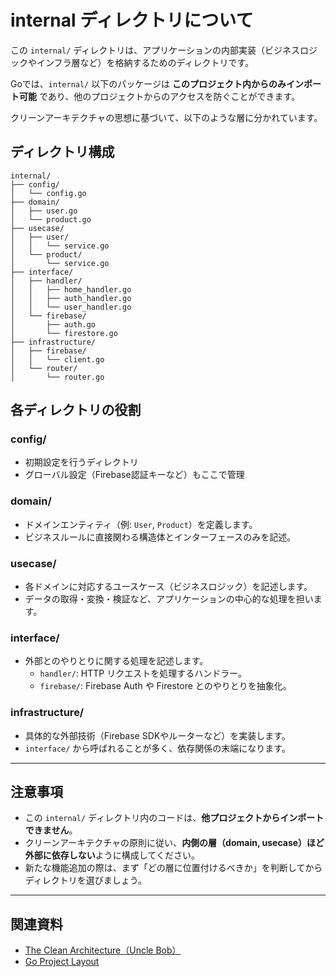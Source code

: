# internal ディレクトリについて

この `internal/` ディレクトリは、アプリケーションの内部実装（ビジネスロジックやインフラ層など）を格納するためのディレクトリです。

Goでは、`internal/` 以下のパッケージは **このプロジェクト内からのみインポート可能** であり、他のプロジェクトからのアクセスを防ぐことができます。

クリーンアーキテクチャの思想に基づいて、以下のような層に分かれています。

## ディレクトリ構成
```
internal/
├── config/
│   └── config.go
├── domain/
│   ├── user.go
│   └── product.go
├── usecase/
│   ├── user/
│   │   └── service.go
│   └── product/
│       └── service.go
├── interface/
│   ├── handler/
│   │   ├── home_handler.go
│   │   ├── auth_handler.go
│   │   └── user_handler.go
│   └── firebase/
│       ├── auth.go
│       └── firestore.go
├── infrastructure/
│   ├── firebase/
│   │   └── client.go
│   └── router/
│       └── router.go
```

## 各ディレクトリの役割

### config/
- 初期設定を行うディレクトリ
- グローバル設定（Firebase認証キーなど）もここで管理

### domain/
- ドメインエンティティ（例: `User`, `Product`）を定義します。
- ビジネスルールに直接関わる構造体とインターフェースのみを記述。

### usecase/
- 各ドメインに対応するユースケース（ビジネスロジック）を記述します。
- データの取得・変換・検証など、アプリケーションの中心的な処理を担います。

### interface/
- 外部とのやりとりに関する処理を記述します。
  - `handler/`: HTTP リクエストを処理するハンドラー。
  - `firebase/`: Firebase Auth や Firestore とのやりとりを抽象化。

### infrastructure/
- 具体的な外部技術（Firebase SDKやルーターなど）を実装します。
- `interface/` から呼ばれることが多く、依存関係の末端になります。

---

## 注意事項

- この `internal/` ディレクトリ内のコードは、**他プロジェクトからインポートできません**。
- クリーンアーキテクチャの原則に従い、**内側の層（domain, usecase）ほど外部に依存しない**ように構成してください。
- 新たな機能追加の際は、まず「どの層に位置付けるべきか」を判断してからディレクトリを選びましょう。

---

## 関連資料

- [The Clean Architecture（Uncle Bob）](https://8thlight.com/blog/uncle-bob/2012/08/13/the-clean-architecture.html)
- [Go Project Layout](https://github.com/golang-standards/project-layout)

